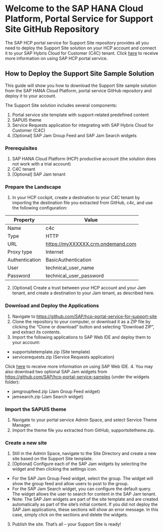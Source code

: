 # Welcome to the SAP HANA Cloud Platform, Portal Service for Support Site GitHub Repository

The SAP HCP portal service for Support Site repository provides all you need to deploy the Support Site solution on your HCP account and connect it to your SAP Hybris Cloud for Customer (C4C) tenant. Click [here](https://hcp.sap.com/capabilities/ux/cloud-portal.html) to receive more information on using SAP HCP portal service.

## How to Deploy the Support Site Sample Solution

This guide will show you how to download the Support Site sample solution from the SAP HANA Cloud Platform, portal service GitHub repository and deploy it to your account.

The Support Site solution includes several components:

1. Portal service site template with support-related predefined content
2. SAPUI5 theme
3. Service Requests application for integrating with SAP Hybris Cloud for Customer (C4C)
4. [Optional] SAP Jam Group Feed and SAP Jam Search widgets 

### Prerequisites

1. SAP HANA Cloud Platform (HCP) productive account (the solution does not work with a trial account)
2. C4C tenant
3. [Optional] SAP Jam tenant

### Prepare the Landscape

1. In your HCP cockpit, create a destination to your C4C tenant by importing the destination file you extracted from GitHub, c4c, and use the following configuration:
  
  Property | Value
  --- | ---
  Name | c4c
  Type | HTTP
  URL | https://myXXXXXX.crm.ondemand.com
  Proxy type | Internet
  Authentication | BasicAuthentication
  User | technical_user_name
  Password | technical_user_password

2. [Optional] Create a trust between your HCP account and your Jam tenant, and create a destination to your Jam tenant, as described here.

### Download and Deploy the Applications

1. Navigate to https://github.com/SAP/hcp-portal-service-for-support-site
2. Clone the repository to your computer, or download it as a ZIP file by clicking the “Clone or download” button and selecting “Download ZIP”, and extract its contents.
3. Import the following applications to SAP Web IDE and deploy them to your account:
 * supportsitetemplate.zip (Site template)
 * servicerequests.zip (Service Requests application)

  Click [here](https://help.hana.ondemand.com/webide/frameset.htm?344e8c91e33b4ae8b4032709c45776a3.html) to receive more information on using SAP Web IDE.
4. You may also download two optional SAP Jam widgets from https://github.com/SAP/hcp-portal-service-samples (under the widgets folder):
 * jamgroupfeed.zip (Jam Group Feed widget)
 * jamsearch.zip (Jam Search widget)

### Import the SAPUI5 theme

1. Navigate to your portal service Admin Space, and select Service  Theme Manager.
2. Import the theme file you extracted from GitHub, supportsitetheme.zip.

### Create a new site

1. Still in the Admin Space, navigate to the Site Directory and create a new site based on the Support Site template.
2. [Optional] Configure each of the SAP Jam widgets by selecting the widget and then clicking the settings icon. 
 * For the SAP Jam Group Feed widget, select the group. The widget will show the group feed and allow users to post to the group. 
 * For the SAP Jam Search widget, you can configure the default query. The widget allows the user to search for content in the SAP Jam tenant.
 * Note: The SAP Jam widgets are part of the site template and are created automatically as part of the site’s initial content. If you did not deploy the SAP Jam applications, these sections will show an error message. In this case, simply click on the sections and delete the widgets.
3. Publish the site. That’s all – your Support Site is ready!


